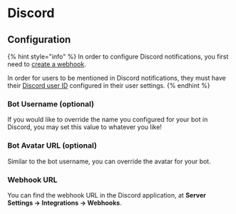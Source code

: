 # Discord

## Configuration

{% hint style="info" %}
In order to configure Discord notifications, you first need to [create a webhook](https://support.discord.com/hc/en-us/articles/228383668-Intro-to-Webhooks).

In order for users to be mentioned in Discord notifications, they must have their [Discord user ID](https://support.discord.com/hc/en-us/articles/206346498-Where-can-I-find-my-User-Server-Message-ID-) configured in their user settings.
{% endhint %}

### Bot Username (optional)

If you would like to override the name you configured for your bot in Discord, you may set this value to whatever you like!

### Bot Avatar URL (optional)

Similar to the bot username, you can override the avatar for your bot.

### Webhook URL

You can find the webhook URL in the Discord application, at **Server Settings &rarr; Integrations &rarr; Webhooks**.

